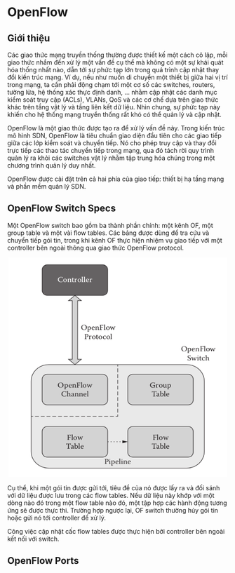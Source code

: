 # OpenFlow

## Giới thiệu

Các giao thức mạng truyền thống thường được thiết kế một cách cô lập, mỗi giao thức nhắm đến xử lý một vấn đề cụ thể mà không có một sự khái quát hóa thống nhất nào, dẫn tới sự phức tạp lớn trong quá trình cập nhật thay đổi kiến trúc mạng. Ví dụ, nếu như muốn di chuyển một thiết bị giữa hai vị trí trong mạng, ta cần phải động chạm tới một cơ số các switches, routers, tường lửa, hệ thống xác thực định danh, ... nhằm cập nhật các danh mục kiểm soát truy cập (ACLs), VLANs, QoS  và các cơ chế dựa trên giao thức khác trên tầng vật lý và tầng liên kết dữ liệu. Nhìn chung, sự phức tạp này khiến cho hệ thống mạng truyền thống rất khó có thể quản lý và cập nhật.

OpenFlow là một giao thức được tạo ra để xử lý vấn đề này. Trong kiến trúc mô hình SDN, OpenFlow là tiêu chuẩn giao diện đầu tiên cho các giao tiếp giữa các lớp kiểm soát và chuyển tiếp. Nó cho phép truy cập và thay đổi trực tiếp các thao tác chuyển tiếp trong mạng, qua đó tách rời quy trình quản lý ra khỏi các switches vật lý nhằm tập trung hóa chúng trong một chương trình quản lý duy nhất.

OpenFlow được cài đặt trên cả hai phía của giao tiếp: thiết bị hạ tầng mạng và phần mềm quản lý SDN. 

## OpenFlow Switch Specs

Một OpenFlow switch bao gồm ba thành phần chính: một kênh OF, một group table và một vài flow tables. Các bảng được dùng để tra cứu và chuyển tiếp gói tin, trong khi kênh OF thực hiện nhiệm vụ giao tiếp với một controller bên ngoài thông qua giao thức OpenFlow protocol.

<p align="center" style="text-align: center">
    <img src="./images/ofswitch.png" alt="" width="500" height="500"/>
</p>

Cụ thể, khi một gói tin được gửi tới, tiêu đề của nó được lấy ra và đối sánh với dữ liệu được lưu trong các flow tables. Nếu dữ liệu này khớp với một dòng nào đó trong một flow table nào đó, một tập hợp các hành động tương ứng sẽ được thực thi. Trường hợp ngược lại, OF switch thường hủy gói tin hoặc gửi nó tới controller để xử lý.

Công việc cập nhật cấc flow tables được thực hiện bởi controller bên ngoài kết nối với switch.

## OpenFlow Ports


